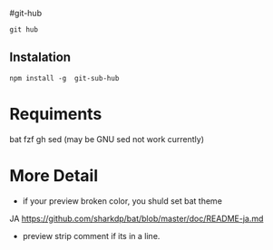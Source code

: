 #git-hub

```
git hub
```


## Instalation

```
npm install -g  git-sub-hub
```

# Requiments
bat
fzf
gh
sed (may be GNU sed not work currently)

# More Detail

- if your preview broken color, you shuld set bat theme

JA https://github.com/sharkdp/bat/blob/master/doc/README-ja.md

- preview strip <!-- --> comment if its in a line.

